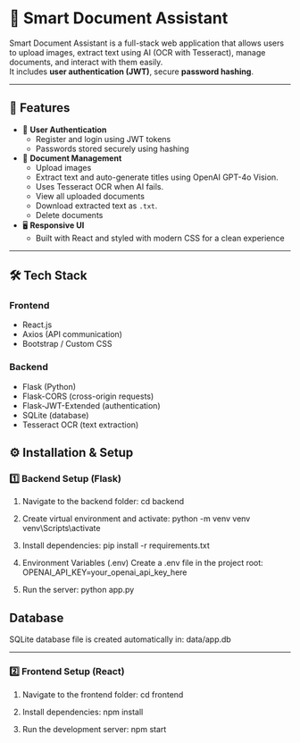 # 📄 Smart Document Assistant

Smart Document Assistant is a full-stack web application that allows users to upload images, extract text using AI (OCR with Tesseract), manage documents, and interact with them easily.  
It includes **user authentication (JWT)**, secure **password hashing**.

---

## 🚀 Features
- 🔑 **User Authentication**
  - Register and login using JWT tokens
  - Passwords stored securely using hashing
- 📂 **Document Management**
  - Upload images
  - Extract text and auto-generate titles using OpenAI GPT-4o Vision.
  - Uses Tesseract OCR when AI fails.
  - View all uploaded documents
  - Download extracted text as `.txt`.
  - Delete documents
- 🖥️ **Responsive UI**
  - Built with React and styled with modern CSS for a clean experience

---

## 🛠️ Tech Stack

### **Frontend**
- React.js
- Axios (API communication)
- Bootstrap / Custom CSS

### **Backend**
- Flask (Python)
- Flask-CORS (cross-origin requests)
- Flask-JWT-Extended (authentication)
- SQLite (database)
- Tesseract OCR (text extraction)

## ⚙️ Installation & Setup

### 1️⃣ Backend Setup (Flask)
1. Navigate to the backend folder:
    cd backend

2. Create virtual environment and activate:
    python -m venv venv
    venv\Scripts\activate      

3. Install dependencies:
    pip install -r requirements.txt

4. Environment Variables (.env)
    Create a .env file in the project root:
    OPENAI_API_KEY=your_openai_api_key_here

5. Run the server:
    python app.py

## Database
SQLite database file is created automatically in:
data/app.db

---

### 2️⃣ Frontend Setup (React)
1. Navigate to the frontend folder:
    cd frontend

2. Install dependencies:
    npm install

3. Run the development server:
    npm  start

    
